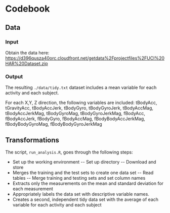 # Codebook

## Data

### Input
Obtain the data here: 
https://d396qusza40orc.cloudfront.net/getdata%2Fprojectfiles%2FUCI%20HAR%20Dataset.zip

### Output
The resulting `./data/tidy.txt` dataset includes a mean variable for each activity and each subject.

For each X,Y, Z direction, the following variables are included: 
tBodyAcc, tGravityAcc, tBodyAccJerk, tBodyGyro, tBodyGyroJerk, tBodyAccMag, tBodyAccJerkMag, tBodyGyroMag, tBodyGyroJerkMag, fBodyAcc, fBodyAccJerk, fBodyGyro, fBodyAccMag, fBodyBodyAccJerkMag, fBodyBodyGyroMag, fBodyBodyGyroJerkMag

## Transformations
The script, `run_analysis.R`, goes through the following steps:

- Set up the working environment
-- Set up directory
--  Download and store
- Merges the training and the test sets to create one data set
-- Read tables
-- Merge training and testing sets and set column names
- Extracts only the measurements on the mean and standard deviation for each measurement
- Appropriately labels the data set with descriptive variable names. 
- Creates a second, independent tidy data set with the average of each variable for each activity and each subject

